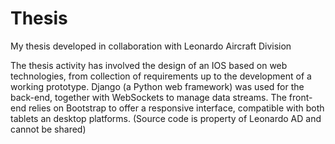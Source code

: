 # Thesis
My thesis developed in collaboration with Leonardo Aircraft Division

The thesis activity has involved the design of an IOS based on web technologies, from collection of requirements up to the development of a working prototype. Django (a Python web framework) was used for the back-end, together with WebSockets to manage data streams. The front-end relies on Bootstrap to offer a responsive interface, compatible with both tablets an desktop platforms. (Source code is property of Leonardo AD and cannot be shared)
